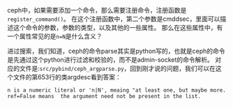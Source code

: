 ceph中，如果需要添加一个命令，那么需要注册命令，注册函数是`register_command()`。
在这个注册函数中，第二个参数是cmddsec，里面可以描述这个命令的参数，参数的类型，以及其他的一些属性。
那么在这些属性中，有一个属性常见的是`n=N`是什么含义？

进过搜索，我们知道，ceph的命令parse其实是python写的，也就是ceph的命令是先通过这个python进行过滤和校验的，而不是admin-socket的命令解析。
对应的文件是:`src/pybind/ceph_argparse.py`，回到刚才说的问题，我们可以在这个文件的第653行的类argdesc看到答案：

```
n is a numeric literal or 'n|N', meaing "at least one, but maybe more.
ref=False means  the argument need not be present in the list.
```
